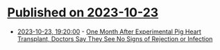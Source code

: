 # [Published on 2023-10-23](index.md)

* [2023-10-23, 19:20:00](https://science.slashdot.org/story/23/10/23/1853210/one-month-after-experimental-pig-heart-transplant-doctors-say-they-see-no-signs-of-rejection-or-infection?utm_source=rss1.0mainlinkanon&utm_medium=feed) - [One Month After Experimental Pig Heart Transplant, Doctors Say They See No Signs of Rejection or Infection](https://science.slashdot.org/story/23/10/23/1853210/one-month-after-experimental-pig-heart-transplant-doctors-say-they-see-no-signs-of-rejection-or-infection?utm_source=rss1.0mainlinkanon&utm_medium=feed)
